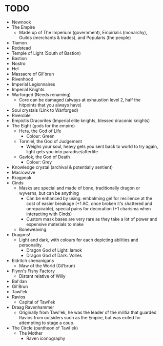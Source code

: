 # TODO

- Newnook
- The Empire
  - Made up of The Imperium (government), Empirialis (monarchy), Guilds (merchants & trades), and Popularis (the people)
- Tiamon
- Redstead
- Temple of Light (South of Bastion)
- Bastion
- Nostro
- Hel
- Massacre of Gil'brun
- Rivenhood
- Imperial Legionnaires
- Imperial Knights
- Warforged (Needs renaming)
  - Core can be damaged (always at exhaustion level 2, half the hitpoints that you always have)
- Soul crystals (Link to Warforged)
- Riverdale
- Empictis Dracorites (Imperial elite knights, blessed draconic knights)
- The Eight (gods for the empire)
  - Hera, the God of Life
    - Colour: Green
  - Tormiel, the God of Judgement
    - Weighs your soul, heavy gets you sent back to world to try again, light gets you into paradise/afterlife
  - Gavlok, the God of Death
    - Colour: Grey
- Knowledge crystal (archival & potentially sentient)
- Macrowave
- Kragpeak
- Cinds
  - Masks are special and made of bone, traditionally dragon or wyverns, but can be anything
    - Can be enhanced by using: embalming gel for resilience at the cost of easier breakage (+1 AC, once broken it's shattered and unrepairable), special pains for decoration (+1 charisma when interacting with Cinds)
    - Custom mask bases are very rare as they take a lot of power and expensive materials to make
  - Boneweaving
- Dragons!
  - Light and dark, with colours for each depicting abilities and personality.
    - Dragon God of Light: Iamok
    - Dragon God of Dark: Volres
- Eldritch shenanigans
  - Maw of the World (Gil'brun)
- Flynn's Fishy Factory
  - Distant relative of Willy
- Bal'dan
- Gil'Brun
- Tawl'ek
- Ravios
  - Capital of Tawl'ek
- Draag Ravenhammer
  - Originally from Tawl'ek, he was the leader of the militia that guarded Ravios from outsiders such as the Empire, but was exiled for attempting to stage a coup.
- The Circle (pantheon of Tawl'ek)
  - The Mother
    - Raven iconography
